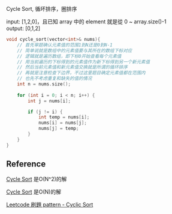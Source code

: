 Cycle Sort, 循坏排序，圈排序

input: [1,2,0]，且已知 array 中的 element 就是從 0 ~ array.size()-1   
output: [0,1,2]  

~~~C++
void cycle_sort(vector<int>& nums){
    // 首先审题确认元素值的范围1到N还是0到N-1
    // 简单说就是数组中的元素值要与其所在的数组下标对应
    // 逻辑就是遍历数组，即下标0开始查看每个元素值
    // 用当前遍历的下标得到的元素值作为新下标得到另一个新元素值
    // 然后当前元素值和新元素值交换就是所谓的循环排序
    // 再就是注意检查下边界，不过这里题目确定元素值都在范围内
    // 也先不考虑重复和缺失的值的情况
    int n = nums.size();
    
    for (int i = 0; i < n; i++) {
        int j = nums[i];

        if (j != i) {
            int temp = nums[i];
            nums[i] = nums[j];
            nums[j] = temp;
        }
    }
}
~~~



## Reference

[Cycle Sort](https://www.geeksforgeeks.org/cycle-sort/) 是O(N^2)的解

[Cycle Sort](https://www.geeksforgeeks.org/sort-an-array-which-contain-1-to-n-values-in-on-using-cycle-sort/?ref=rp) 是O(N)的解

[Leetcode 刷題 pattern - Cyclic Sort](https://blog.techbridge.cc/2020/02/16/leetcode-%E5%88%B7%E9%A1%8C-pattern-cyclic-sort/)

